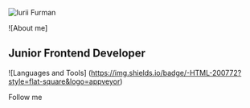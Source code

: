 ![Iurii Furman](https://user-images.githubusercontent.com/102408798/184616798-6563110f-1798-4652-a20a-9e69803e59c3.png)

![About me] 
## Junior Frontend Developer

![Languages and Tools]
(https://img.shields.io/badge/-HTML-200772?style=flat-square&logo=appveyor)

Follow me
